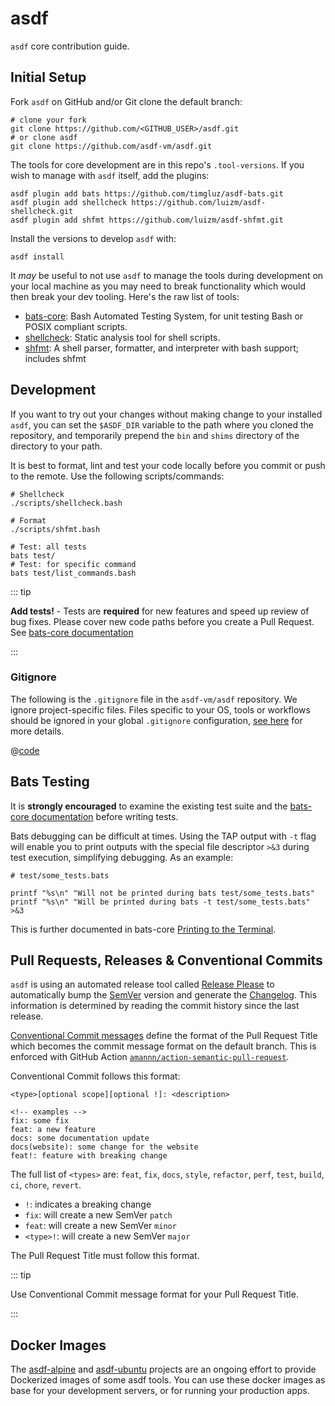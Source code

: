 # asdf

`asdf` core contribution guide.

## Initial Setup

Fork `asdf` on GitHub and/or Git clone the default branch:

```shell:no-line-numbers
# clone your fork
git clone https://github.com/<GITHUB_USER>/asdf.git
# or clone asdf
git clone https://github.com/asdf-vm/asdf.git
```

The tools for core development are in this repo's `.tool-versions`. If you wish to manage with `asdf` itself, add the plugins:

```shell:no-line-numbers
asdf plugin add bats https://github.com/timgluz/asdf-bats.git
asdf plugin add shellcheck https://github.com/luizm/asdf-shellcheck.git
asdf plugin add shfmt https://github.com/luizm/asdf-shfmt.git
```

Install the versions to develop `asdf` with:

```shell:no-line-numbers
asdf install
```

It _may_ be useful to not use `asdf` to manage the tools during development on your local machine as you may need to break functionality which would then break your dev tooling. Here's the raw list of tools:

- [bats-core](https://github.com/bats-core/bats-core): Bash Automated Testing System, for unit testing Bash or POSIX compliant scripts.
- [shellcheck](https://github.com/koalaman/shellcheck): Static analysis tool for shell scripts.
- [shfmt](https://github.com/mvdan/sh): A shell parser, formatter, and interpreter with bash support; includes shfmt

## Development

If you want to try out your changes without making change to your installed `asdf`, you can set the `$ASDF_DIR` variable to the path where you cloned the repository, and temporarily prepend the `bin` and `shims` directory of the directory to your path.

It is best to format, lint and test your code locally before you commit or push to the remote. Use the following scripts/commands:

```shell:no-line-numbers
# Shellcheck
./scripts/shellcheck.bash

# Format
./scripts/shfmt.bash

# Test: all tests
bats test/
# Test: for specific command
bats test/list_commands.bash
```

::: tip

**Add tests!** - Tests are **required** for new features and speed up review of bug fixes. Please cover new code paths before you create a Pull Request. See [bats-core documentation](https://bats-core.readthedocs.io/en/stable/index.html)

:::

### Gitignore

The following is the `.gitignore` file in the `asdf-vm/asdf` repository. We ignore project-specific files. Files specific to your OS, tools or workflows should be ignored in your global `.gitignore` configuration, [see here](http://stratus3d.com/blog/2018/06/03/stop-excluding-editor-temp-files-in-gitignore/) for more details.

@[code](../../.gitignore)

## Bats Testing

It is **strongly encouraged** to examine the existing test suite and the [bats-core documentation](https://bats-core.readthedocs.io/en/stable/index.html) before writing tests.

Bats debugging can be difficult at times. Using the TAP output with `-t` flag will enable you to print outputs with the special file descriptor `>&3` during test execution, simplifying debugging. As an example:

```shell
# test/some_tests.bats

printf "%s\n" "Will not be printed during bats test/some_tests.bats"
printf "%s\n" "Will be printed during bats -t test/some_tests.bats" >&3
```

This is further documented in bats-core [Printing to the Terminal](https://bats-core.readthedocs.io/en/stable/writing-tests.html#printing-to-the-terminal).

## Pull Requests, Releases & Conventional Commits

`asdf` is using an automated release tool called [Release Please](https://github.com/googleapis/release-please) to automatically bump the [SemVer](https://semver.org/) version and generate the [Changelog](https://github.com/asdf-vm/asdf/blob/master/CHANGELOG.md). This information is determined by reading the commit history since the last release.

[Conventional Commit messages](https://www.conventionalcommits.org/) define the format of the Pull Request Title which becomes the commit message format on the default branch. This is enforced with GitHub Action [`amannn/action-semantic-pull-request`](https://github.com/amannn/action-semantic-pull-request).

Conventional Commit follows this format:

```:no-line-numbers
<type>[optional scope][optional !]: <description>

<!-- examples -->
fix: some fix
feat: a new feature
docs: some documentation update
docs(website): some change for the website
feat!: feature with breaking change
```

The full list of `<types>` are: `feat`, `fix`, `docs`, `style`, `refactor`, `perf`, `test`, `build`, `ci`, `chore`, `revert`.

- `!`: indicates a breaking change
- `fix`: will create a new SemVer `patch`
- `feat`: will create a new SemVer `minor`
- `<type>!`: will create a new SemVer `major`

The Pull Request Title must follow this format.

::: tip

Use Conventional Commit message format for your Pull Request Title.

:::

## Docker Images

The [asdf-alpine](https://github.com/vic/asdf-alpine) and [asdf-ubuntu](https://github.com/vic/asdf-ubuntu) projects are an ongoing effort to provide Dockerized images of some asdf tools. You can use these docker images as base for your development servers, or for running your production apps.
